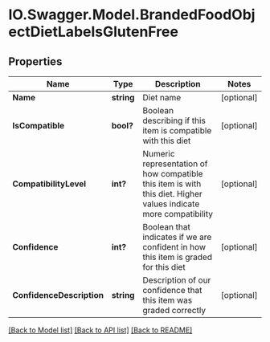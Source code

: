# IO.Swagger.Model.BrandedFoodObjectDietLabelsGlutenFree
## Properties

Name | Type | Description | Notes
------------ | ------------- | ------------- | -------------
**Name** | **string** | Diet name | [optional] 
**IsCompatible** | **bool?** | Boolean describing if this item is compatible with this diet | [optional] 
**CompatibilityLevel** | **int?** | Numeric representation of how compatible this item is with this diet. Higher values indicate more compatibility | [optional] 
**Confidence** | **int?** | Boolean that indicates if we are confident in how this item is graded for this diet | [optional] 
**ConfidenceDescription** | **string** | Description of our confidence that this item was graded correctly | [optional] 

[[Back to Model list]](../README.md#documentation-for-models) [[Back to API list]](../README.md#documentation-for-api-endpoints) [[Back to README]](../README.md)

